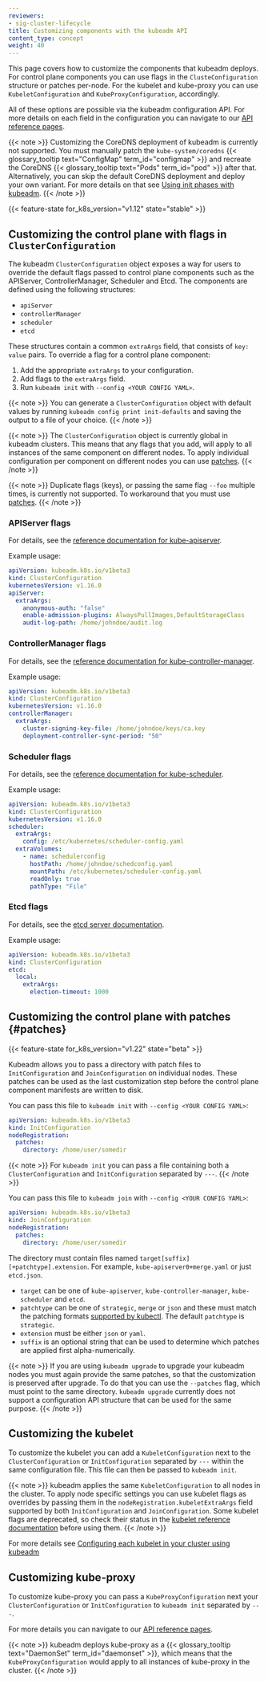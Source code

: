 ```yaml
---
reviewers:
- sig-cluster-lifecycle
title: Customizing components with the kubeadm API
content_type: concept
weight: 40
---
```


<!-- overview -->

This page covers how to customize the components that kubeadm deploys. For control plane components
you can use flags in the `ClusteConfiguration` structure or patches per-node. For the kubelet
and kube-proxy you can use `KubeletConfiguration` and `KubeProxyConfiguration`, accordingly.

All of these options are possible via the kubeadm configuration API.
For more details on each field in the configuration you can navigate to our
[API reference pages](https://godoc.org/k8s.io/kubernetes/cmd/kubeadm/app/apis/kubeadm/v1beta3).

{{< note >}}
Customizing the CoreDNS deployment of kubeadm is currently not supported. You must manually
patch the `kube-system/coredns` {{< glossary_tooltip text="ConfigMap" term_id="configmap" >}}
and recreate the CoreDNS {{< glossary_tooltip text="Pods" term_id="pod" >}} after that. Alternatively,
you can skip the default CoreDNS deployment and deploy your own variant.
For more details on that see [Using init phases with kubeadm](/docs/reference/setup-tools/kubeadm/kubeadm-init/#init-phases).
{{< /note >}}

<!-- body -->

{{< feature-state for_k8s_version="v1.12" state="stable" >}}

## Customizing the control plane with flags in `ClusterConfiguration`

The kubeadm `ClusterConfiguration` object exposes a way for users to override the default
flags passed to control plane components such as the APIServer, ControllerManager, Scheduler and Etcd.
The components are defined using the following structures:

- `apiServer`
- `controllerManager`
- `scheduler`
- `etcd`

These structures contain a common `extraArgs` field, that consists of `key: value` pairs.
To override a flag for a control plane component:

1.  Add the appropriate `extraArgs` to your configuration.
2.  Add flags to the `extraArgs` field.
3.  Run `kubeadm init` with `--config <YOUR CONFIG YAML>`.

{{< note >}}
You can generate a `ClusterConfiguration` object with default values by running `kubeadm config print init-defaults`
and saving the output to a file of your choice.
{{< /note >}}

{{< note >}}
The `ClusterConfiguration` object is currently global in kubeadm clusters. This means that any flags that you add,
will apply to all instances of the same component on different nodes. To apply individual configuration per component
on different nodes you can use [patches](#patches).
{{< /note >}}

{{< note >}}
Duplicate flags (keys), or passing the same flag `--foo` multiple times, is currently not supported.
To workaround that you must use [patches](#patches).
{{< /note >}}

### APIServer flags

For details, see the [reference documentation for kube-apiserver](/docs/reference/command-line-tools-reference/kube-apiserver/).

Example usage:

```yaml
apiVersion: kubeadm.k8s.io/v1beta3
kind: ClusterConfiguration
kubernetesVersion: v1.16.0
apiServer:
  extraArgs:
    anonymous-auth: "false"
    enable-admission-plugins: AlwaysPullImages,DefaultStorageClass
    audit-log-path: /home/johndoe/audit.log
```

### ControllerManager flags

For details, see the [reference documentation for kube-controller-manager](/docs/reference/command-line-tools-reference/kube-controller-manager/).

Example usage:

```yaml
apiVersion: kubeadm.k8s.io/v1beta3
kind: ClusterConfiguration
kubernetesVersion: v1.16.0
controllerManager:
  extraArgs:
    cluster-signing-key-file: /home/johndoe/keys/ca.key
    deployment-controller-sync-period: "50"
```

### Scheduler flags

For details, see the [reference documentation for kube-scheduler](/docs/reference/command-line-tools-reference/kube-scheduler/).

Example usage:

```yaml
apiVersion: kubeadm.k8s.io/v1beta3
kind: ClusterConfiguration
kubernetesVersion: v1.16.0
scheduler:
  extraArgs:
    config: /etc/kubernetes/scheduler-config.yaml
  extraVolumes:
    - name: schedulerconfig
      hostPath: /home/johndoe/schedconfig.yaml
      mountPath: /etc/kubernetes/scheduler-config.yaml
      readOnly: true
      pathType: "File"
```

### Etcd flags

For details, see the [etcd server documentation](https://etcd.io/docs/).

Example usage:

```yaml
apiVersion: kubeadm.k8s.io/v1beta3
kind: ClusterConfiguration
etcd:
  local:
    extraArgs:
      election-timeout: 1000
```

## Customizing the control plane with patches {#patches}

{{< feature-state for_k8s_version="v1.22" state="beta" >}}

Kubeadm allows you to pass a directory with patch files to `InitConfiguration` and `JoinConfiguration`
on individual nodes. These patches can be used as the last customization step before the control
plane component manifests are written to disk.

You can pass this file to `kubeadm init` with `--config <YOUR CONFIG YAML>`:

```yaml
apiVersion: kubeadm.k8s.io/v1beta3
kind: InitConfiguration
nodeRegistration:
  patches:
    directory: /home/user/somedir
```

{{< note >}}
For `kubeadm init` you can pass a file containing both a `ClusterConfiguration` and `InitConfiguration`
separated by `---`.
{{< /note >}}

You can pass this file to `kubeadm join` with `--config <YOUR CONFIG YAML>`:

```yaml
apiVersion: kubeadm.k8s.io/v1beta3
kind: JoinConfiguration
nodeRegistration:
  patches:
    directory: /home/user/somedir
```

The directory must contain files named `target[suffix][+patchtype].extension`.
For example, `kube-apiserver0+merge.yaml` or just `etcd.json`.

- `target` can be one of `kube-apiserver`, `kube-controller-manager`, `kube-scheduler` and `etcd`.
- `patchtype` can be one of `strategic`, `merge` or `json` and these must match the patching formats
[supported by kubectl](/docs/tasks/manage-kubernetes-objects/update-api-object-kubectl-patch).
The default `patchtype` is `strategic`.
- `extension` must be either `json` or `yaml`.
- `suffix` is an optional string that can be used to determine which patches are applied first
alpha-numerically.

{{< note >}}
If you are using `kubeadm upgrade` to upgrade your kubeadm nodes you must again provide the same
patches, so that the customization is preserved after upgrade. To do that you can use the `--patches`
flag, which must point to the same directory. `kubeadm upgrade` currently does not support a configuration
API structure that can be used for the same purpose.
{{< /note >}}

## Customizing the kubelet

To customize the kubelet you can add a `KubeletConfiguration` next to the `ClusterConfiguration` or
`InitConfiguration` separated by `---` within the same configuration file. This file can then be passed to `kubeadm init`.

{{< note >}}
kubeadm applies the same `KubeletConfiguration` to all nodes in the cluster. To apply node
specific settings you can use kubelet flags as overrides by passing them in the `nodeRegistration.kubeletExtraArgs`
field supported by both `InitConfiguration` and `JoinConfiguration`. Some kubelet flags are deprecated,
so check their status in the [kubelet reference documentation](/docs/reference/command-line-tools-reference/kubelet)
before using them.
{{< /note >}}

For more details see [Configuring each kubelet in your cluster using kubeadm](/docs/setup/production-environment/tools/kubeadm/kubelet-integration)

## Customizing kube-proxy

To customize kube-proxy you can pass a `KubeProxyConfiguration` next your `ClusterConfiguration` or
`InitConfiguration` to `kubeadm init` separated by `---`.

For more details you can navigate to our [API reference pages](https://godoc.org/k8s.io/kubernetes/cmd/kubeadm/app/apis/kubeadm/v1beta3).

{{< note >}}
kubeadm deploys kube-proxy as a {{< glossary_tooltip text="DaemonSet" term_id="daemonset" >}}, which means
that the `KubeProxyConfiguration` would apply to all instances of kube-proxy in the cluster.
{{< /note >}}
